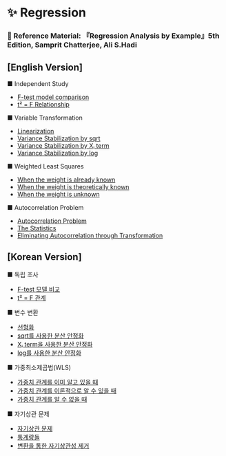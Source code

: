 # ✨ Regression
### 📘 Reference Material: 『Regression Analysis by Example』5th Edition, Samprit Chatterjee, Ali S.Hadi

## [English Version]  

■ Independent Study
- [F-test model comparison](What-is-model-comparision-F-test.md)  
- [t² = F Relationship](t2-F-en.md)  

■ Variable Transformation
- [Linearization](variable-trans-en.md)  
- [Variance Stabilization by sqrt](variable-trans2-en1.md)  
- [Variance Stabilization by Xᵢ term](variable-trans3-en.md)  
- [Variance Stabilization by log](variable-trans4-en.md)

■ Weighted Least Squares
- [When the weight is already known](wls1-en.md)  
- [When the weight is theoretically known](wls2-en.md)  
- [When the weight is unknown](wls3-en.md)

■ Autocorrelation Problem
- [Autocorrelation Problem](autocorr1-en.md)
- [The Statistics](autocorr2-en.md)
- [Eliminating Autocorrelation through Transformation](autocorr3-en.md)

## [Korean Version]  

■ 독립 조사
- [F-test 모델 비교](What-is-model-comparision-F-test-ko.md)  
- [t² = F 관계](t2-F.md)

■ 변수 변환
- [선형화](variable-trans.md)  
- [sqrt를 사용한 분산 안정화](variable-trans2.md)  
- [Xᵢ term을 사용한 분산 안정화](variable-trans3.md)  
- [log를 사용한 분산 안정화](variable-trans4.md)

■ 가중최소제곱법(WLS)
- [가중치 관계를 이미 알고 있을 때](wls1.md)  
- [가중치 관계를 이론적으로 알 수 있을 때](wls2.md)  
- [가중치 관계를 알 수 없을 때](wls3.md)

■ 자기상관 문제
- [자기상관 문제](autocorr1.md)
- [통계량들](autocorr2.md)
- [변환을 통한 자기상관성 제거](autocorr3.md)
